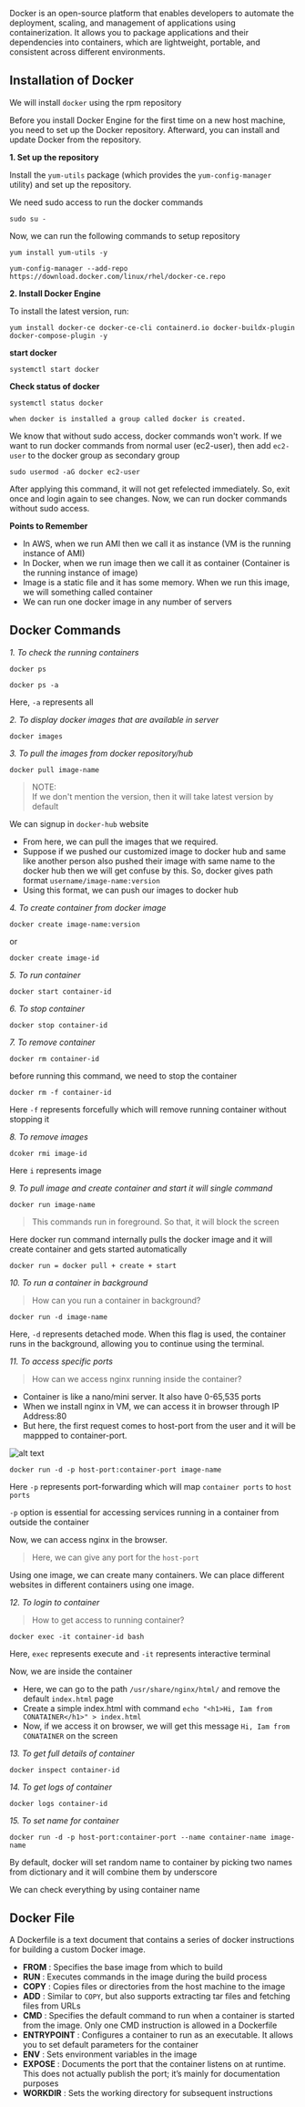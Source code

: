 Docker is an open-source platform that enables developers to automate the deployment, scaling, and management of applications using containerization. It allows you to package applications and their dependencies into containers, which are lightweight, portable, and consistent across different environments.

## Installation of Docker

We will install `docker` using the rpm repository

Before you install Docker Engine for the first time on a new host machine, you need to set up the Docker repository. Afterward, you can install and update Docker from the repository.

**1. Set up the repository** 

Install the `yum-utils` package (which provides the `yum-config-manager` utility) and set up the repository.

We need sudo access to run the docker commands
```
sudo su -
```
Now, we can run the following commands to setup repository
```
yum install yum-utils -y 
```
```
yum-config-manager --add-repo https://download.docker.com/linux/rhel/docker-ce.repo
```

**2. Install Docker Engine**

To install the latest version, run:
```
yum install docker-ce docker-ce-cli containerd.io docker-buildx-plugin docker-compose-plugin -y
```

**start docker**
```
systemctl start docker
```

**Check status of docker**
```
systemctl status docker
```
`when docker is installed a group called docker is created.`

 We know that without sudo access, docker commands won't work. If we want to run docker commands from normal user (ec2-user), then add `ec2-user` to the docker group as secondary group

```
sudo usermod -aG docker ec2-user
```
After applying this command, it will not get refelected immediately. So, exit once and login again to see changes. Now, we can run docker commands without sudo access.

**Points to Remember**

* In AWS, when we run AMI then we call it as instance (VM is the running instance of AMI)
* In Docker, when we run image then we call it as container (Container is the running instance of image)
* Image is a static file and it has some memory. When we run this image, we will something called container 
* We can run one docker image in any number of servers

## Docker Commands

*1. To check the running containers*
```
docker ps
```
```
docker ps -a
```
Here, `-a` represents all

*2. To display docker images that are available in server*
```
docker images
```
*3. To pull the images from docker repository/hub*
```
docker pull image-name
```
> NOTE: <br>
If we don't mention the version, then it will take latest version by default

We can signup in `docker-hub` website
* From here, we can pull the images that we required.
* Suppose if we pushed our customized image to docker hub and same like another person also pushed their image with same name to the docker hub then we will get confuse by this. So, docker gives path format `username/image-name:version`  
* Using this format, we can push our images to docker hub

*4. To create container from docker image*
```
docker create image-name:version
```
or
```
docker create image-id
```
*5. To run container*
```
docker start container-id
```
*6. To stop container*
```
docker stop container-id
```
*7. To remove container*
```
docker rm container-id
```
before running this command, we need to stop the container
```
docker rm -f container-id
```
Here `-f` represents forcefully which will remove running container without stopping it

*8. To remove images*
```
dcoker rmi image-id
```
Here `i` represents image

*9. To pull image and create container and start it will single command*
```
docker run image-name
```
> This commands run in foreground. So that, it will block the screen

Here docker run command internally pulls the docker image and it will create container and gets started automatically

`docker run = docker pull + create + start`

*10. To run a container in background*
> How can you run a container in background?

```
docker run -d image-name
```
Here, `-d` represents detached mode. When this flag is used, the container runs in the background, allowing you to continue using the terminal.
 
*11. To access specific ports*
> How can we access nginx running inside the container?

* Container is like a nano/mini server. It also have 0-65,535 ports
* When we install nginx in VM, we can access it in browser through IP Address:80
* But here, the first request comes to host-port from the user and it will be mappped to container-port.

![alt text](images/port-forwarding.jpg)

```
docker run -d -p host-port:container-port image-name
```
Here `-p` represents port-forwarding which will map `container ports` to `host ports`

`-p` option is essential for accessing services running in a container from outside the container

Now, we can access nginx in the browser.

> Here, we can give any port for the `host-port`

Using one image, we can create many containers. We can place different websites in different containers using one image.

*12. To login to container*
> How to get access to running container?

```
docker exec -it container-id bash
```
Here, `exec` represents execute and `-it` represents interactive terminal 

Now, we are inside the container

* Here, we can go to the path `/usr/share/nginx/html/` and remove the default `index.html` page 
* Create a simple index.html with command `echo "<h1>Hi, Iam from CONATAINER</h1>" > index.html`
* Now, if we access it on browser, we will get this message `Hi, Iam from CONATAINER` on the screen

*13. To get full details of container*
```
docker inspect container-id
```

*14. To get logs of container*
```
docker logs container-id
```

*15. To set name for container*
```
docker run -d -p host-port:container-port --name container-name image-name
```
By default, docker will set random name to container by picking two names from dictionary and it will combine them by underscore

We can check everything by using container name

## Docker File
A Dockerfile is a text document that contains a series of docker instructions for building a custom Docker image.
* **FROM** : Specifies the base image from which to build
* **RUN** : Executes commands in the image during the build process
* **COPY** : Copies files or directories from the host machine to the image
* **ADD** : Similar to `COPY`, but also supports extracting tar files and fetching files from URLs
* **CMD** : Specifies the default command to run when a container is started from the image. Only one CMD instruction is allowed in a Dockerfile
* **ENTRYPOINT** : Configures a container to run as an executable. It allows you to set default parameters for the container
* **ENV** : Sets environment variables in the image
* **EXPOSE** : Documents the port that the container listens on at runtime. This does not actually publish the port; it’s mainly for documentation purposes
* **WORKDIR** : Sets the working directory for subsequent instructions